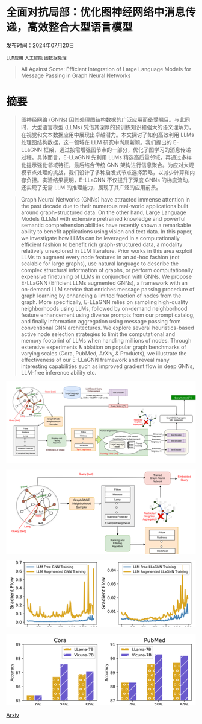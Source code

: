 # 全面对抗局部：优化图神经网络中消息传递，高效整合大型语言模型

发布时间：2024年07月20日

`LLM应用` `人工智能` `图数据处理`

> All Against Some: Efficient Integration of Large Language Models for Message Passing in Graph Neural Networks

# 摘要

> 图神经网络 (GNNs) 因其处理图结构数据的广泛应用而备受瞩目。与此同时，大型语言模型 (LLMs) 凭借其深厚的预训练知识和强大的语义理解力，在视觉和文本数据应用中展现出卓越潜力。本文探讨了如何高效利用 LLMs 处理图结构数据，这一领域在 LLM 研究中尚属新颖。我们提出的 E-LLaGNN 框架，通过按需增强图节点的一部分，优化了图学习的消息传递过程。具体而言，E-LLaGNN 先利用 LLMs 精选高质量邻域，再通过多样化提示强化邻域特征，最后结合传统 GNN 架构进行信息聚合。为应对大规模节点处理的挑战，我们设计了多种启发式节点选择策略，以减少计算和内存负担。实验结果表明，E-LLaGNN 不仅提升了深度 GNNs 的梯度流动，还实现了无需 LLM 的推理能力，展现了其广泛的应用前景。

> Graph Neural Networks (GNNs) have attracted immense attention in the past decade due to their numerous real-world applications built around graph-structured data. On the other hand, Large Language Models (LLMs) with extensive pretrained knowledge and powerful semantic comprehension abilities have recently shown a remarkable ability to benefit applications using vision and text data. In this paper, we investigate how LLMs can be leveraged in a computationally efficient fashion to benefit rich graph-structured data, a modality relatively unexplored in LLM literature. Prior works in this area exploit LLMs to augment every node features in an ad-hoc fashion (not scalable for large graphs), use natural language to describe the complex structural information of graphs, or perform computationally expensive finetuning of LLMs in conjunction with GNNs. We propose E-LLaGNN (Efficient LLMs augmented GNNs), a framework with an on-demand LLM service that enriches message passing procedure of graph learning by enhancing a limited fraction of nodes from the graph. More specifically, E-LLaGNN relies on sampling high-quality neighborhoods using LLMs, followed by on-demand neighborhood feature enhancement using diverse prompts from our prompt catalog, and finally information aggregation using message passing from conventional GNN architectures. We explore several heuristics-based active node selection strategies to limit the computational and memory footprint of LLMs when handling millions of nodes. Through extensive experiments & ablation on popular graph benchmarks of varying scales (Cora, PubMed, ArXiv, & Products), we illustrate the effectiveness of our E-LLaGNN framework and reveal many interesting capabilities such as improved gradient flow in deep GNNs, LLM-free inference ability etc.

![全面对抗局部：优化图神经网络中消息传递，高效整合大型语言模型](../../../paper_images/2407.14996/x1.png)

![全面对抗局部：优化图神经网络中消息传递，高效整合大型语言模型](../../../paper_images/2407.14996/x2.png)

![全面对抗局部：优化图神经网络中消息传递，高效整合大型语言模型](../../../paper_images/2407.14996/x3.png)

![全面对抗局部：优化图神经网络中消息传递，高效整合大型语言模型](../../../paper_images/2407.14996/x4.png)

[Arxiv](https://arxiv.org/abs/2407.14996)